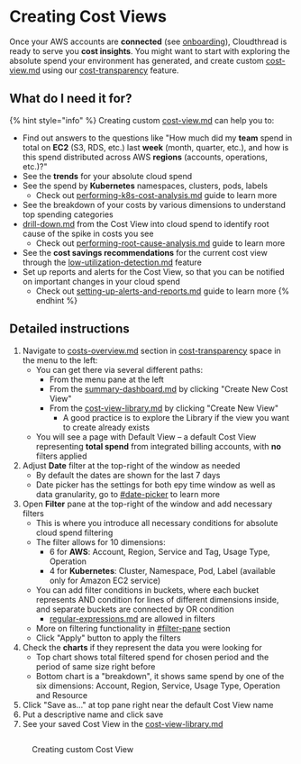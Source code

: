 # Creating Cost Views

Once your AWS accounts are **connected** (see [onboarding](../onboarding/ "mention")), Cloudthread is ready to serve you **cost insights**. You might want to start with exploring the absolute spend your environment has generated, and create custom [cost-view.md](../../fundamentals/cost-transparency/key-concepts/cost-view.md "mention") using our [cost-transparency](../../fundamentals/cost-transparency/ "mention") feature.

## What do I need it for?

{% hint style="info" %}
Creating custom [cost-view.md](../../fundamentals/cost-transparency/key-concepts/cost-view.md "mention") can help you to:

* Find out answers to the questions like "How much did my **team** spend in total on **EC2** (S3, RDS, etc.) last **week** (month, quarter, etc.), and how is this spend distributed across AWS **regions** (accounts, operations, etc.)?"
* See the **trends** for your absolute cloud spend
* See the spend by **Kubernetes** namespaces, clusters, pods, labels
  * Check out [performing-k8s-cost-analysis.md](performing-k8s-cost-analysis.md "mention") guide to learn more
* See the breakdown of your costs by various dimensions to understand top spending categories
* [drill-down.md](../../fundamentals/cost-transparency/key-concepts/drill-down.md "mention") from the Cost View into cloud spend to identify root cause of the spike in costs you see
  * Check out [performing-root-cause-analysis.md](performing-root-cause-analysis.md "mention") guide to learn more
* See the **cost savings recommendations** for the current cost view through the [low-utilization-detection.md](../../fundamentals/cost-transparency/key-concepts/low-utilization-detection.md "mention") feature
* Set up reports and alerts for the Cost View, so that you can be notified on important changes in your cloud spend
  * Check out [setting-up-alerts-and-reports.md](setting-up-alerts-and-reports.md "mention") guide to learn more
{% endhint %}

## Detailed instructions

1. Navigate to [costs-overview.md](../../fundamentals/cost-transparency/costs-overview.md "mention") section in [cost-transparency](../../fundamentals/cost-transparency/ "mention") space in the menu to the left:
   * You can get there via several different paths:
     * From the menu pane at the left
     * From the [summary-dashboard.md](../../fundamentals/dashboards/summary-dashboard.md "mention") by clicking "Create New Cost View"
     * From the [cost-view-library.md](../../fundamentals/cost-transparency/cost-view-library.md "mention") by clicking "Create New View"
       * A good practice is to explore the Library if the view you want to create already exists
   * You will see a page with Default View – a default Cost View representing **total spend** from integrated billing accounts, with **no** filters applied
2. Adjust **Date** filter at the top-right of the window as needed
   * By default the dates are shown for the last 7 days
   * Date picker has the settings for both еру time window as well as data granularity, go to [#date-picker](../../fundamentals/cost-transparency/costs-overview.md#date-picker "mention") to learn more
3. Open **Filter** pane at the top-right of the window and add necessary filters
   * This is where you introduce all necessary conditions for absolute cloud spend filtering
   * The filter allows for 10 dimensions:
     * 6 for **AWS**: Account, Region, Service and Tag, Usage Type, Operation
     * 4 for **Kubernetes**: Cluster, Namespace, Pod, Label (available only for Amazon EC2 service)
   * You can add filter conditions in buckets, where each bucket represents AND condition for lines of different dimensions inside, and separate buckets are connected by OR condition
     * [regular-expressions.md](../../fundamentals/cost-transparency/key-concepts/regular-expressions.md "mention") are allowed in filters
   * More on filtering functionality in [#filter-pane](../../fundamentals/cost-transparency/costs-overview.md#filter-pane "mention") section
   * Click "Apply" button to apply the filters
4. Check the **charts** if they represent the data you were looking for
   * Top chart shows total filtered spend for chosen period and the period of same size right before
   * Bottom chart is a "breakdown", it shows same spend by one of the six dimensions: Account, Region, Service, Usage Type, Operation and Resource
5. Click "Save as..." at top pane right near the default Cost View name
6. Put a descriptive name and click save
7. See your saved Cost View in the [cost-view-library.md](../../fundamentals/cost-transparency/cost-view-library.md "mention")

<figure><img src="../../.gitbook/assets/creating-custom-cost-views-1_demo.gif" alt=""><figcaption><p>Creating custom Cost View</p></figcaption></figure>
